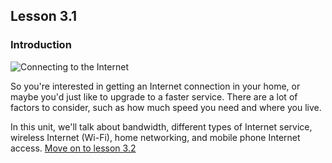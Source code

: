 ## Lesson 3.1

### Introduction

![Connecting to the
Internet](https://lh3.googleusercontent.com/Gu-fRutISfJbWZ87A1EwAleX1PIDJPCbINxDVbKONdQeUq7FyzIe-AFJrXgiP1uYHN9dVItoQ8KyxpsaDixLWu94LG16pMq3xqNDFhEmLEwbn7cMMokmc1l-gV55cTV6wzQcnK8)

So you're interested in getting an Internet connection in your home, or
maybe you'd just like to upgrade to a faster service. There are a lot
of factors to consider, such as how much speed you need and where you
live.

In this unit, we'll talk about bandwidth, different types of Internet
service, wireless Internet (Wi-Fi), home networking, and mobile phone
Internet access.
[Move on to lesson 3.2](https://moodle.alassist.us/mod/url/view.php?id=2631)
